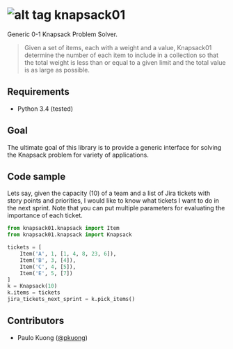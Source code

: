 ![alt tag](https://travis-ci.org/paulokuong/knapsack01.svg?branch=master)
knapsack01
======

Generic 0-1 Knapsack Problem Solver.

> Given a set of items, each with a weight and a value, Knapsack01
> determine the number of each item to include in a collection so that the
> total weight is less than or equal to a given limit and the total value is
> as large as possible.

Requirements
------------

* Python 3.4 (tested)

Goal
----

The ultimate goal of this library is to provide a generic interface
for solving the Knapsack problem for variety of applications.

Code sample
-----------

Lets say, given the capacity (10) of a team and a list of Jira tickets with
story points and priorities, I would like to know what tickets I want
to do in the next sprint. Note that you can put multiple parameters for
evaluating the importance of each ticket.

```python
from knapsack01.knapsack import Item
from knapsack01.knapsack import Knapsack

tickets = [
    Item('A', 1, [1, 4, 8, 23, 6]),
    Item('B', 3, [4]),
    Item('C', 4, [5]),
    Item('E', 5, [7])
]
k = Knapsack(10)
k.items = tickets
jira_tickets_next_sprint = k.pick_items()

```

Contributors
------------

* Paulo Kuong ([@pkuong](https://github.com/paulokuong))
